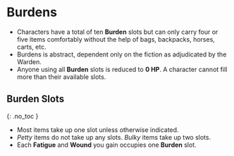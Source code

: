 # Burdens

- Characters have a total of ten **Burden** slots but can only carry four or five items comfortably without the help of bags, backpacks, horses, carts, etc.
- Burdens is abstract, dependent only on the fiction as adjudicated by the Warden.
- Anyone using all **Burden** slots is reduced to **0 HP**. A character cannot fill more than their available slots.

## Burden Slots
{: .no_toc }

- Most items take up one slot unless otherwise indicated. 
- _Petty_ items do not take up any slots. _Bulky_ items take up two slots. 
- Each **Fatigue** and **Wound** you gain occupies one **Burden** slot.